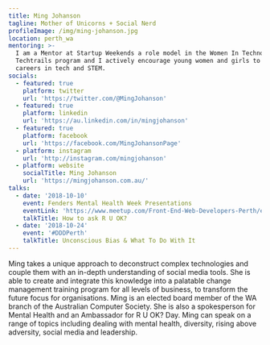```yaml
---
title: Ming Johanson
tagline: Mother of Unicorns + Social Nerd
profileImage: /img/ming-johanson.jpg
location: perth_wa
mentoring: >-
  I am a Mentor at Startup Weekends a role model in the Women In Technology WA
  Techtrails program and I actively encourage young women and girls to pursue
  careers in tech and STEM.
socials:
  - featured: true
    platform: twitter
    url: 'https://twitter.com/@MingJohanson'
  - featured: true
    platform: linkedin
    url: 'https://au.linkedin.com/in/mingjohanson'
  - featured: true
    platform: facebook
    url: 'https://facebook.com/MingJohansonPage'
  - platform: instagram
    url: 'http://instagram.com/mingjohanson'
  - platform: website
    socialTitle: Ming Johanson
    url: 'https://mingjohanson.com.au/'
talks:
  - date: '2018-10-10'
    event: Fenders Mental Health Week Presentations
    eventLink: 'https://www.meetup.com/Front-End-Web-Developers-Perth/events/255158494/'
    talkTitle: How to ask R U OK?
  - date: '2018-10-24'
    event: '#DDDPerth'
    talkTitle: Unconscious Bias & What To Do With It
---
```

Ming takes a unique approach to deconstruct complex technologies and couple them with an in-depth understanding of social media tools. She is able to create and integrate this knowledge into a palatable change management training program for all levels of business, to transform the future focus for organisations. Ming is an elected board member of the WA branch of the Australian Computer Society. She is also a spokesperson for Mental Health and an Ambassador for R U OK? Day. Ming can speak on a range of topics including dealing with mental health, diversity, rising above adversity, social media and leadership.
